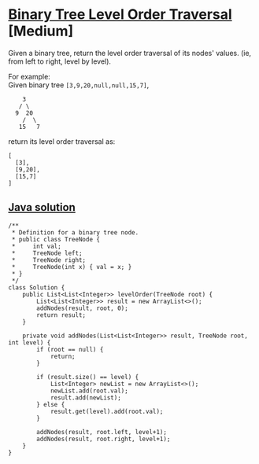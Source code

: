 # [Binary Tree Level Order Traversal](https://leetcode.com/problems/binary-tree-level-order-traversal/description/) [Medium]

Given a binary tree, return the level order traversal of its nodes' values. (ie, from left to right, level by level).

For example:  
Given binary tree `[3,9,20,null,null,15,7]`,
```
    3
   / \
  9  20
    /  \
   15   7
```
return its level order traversal as:
```
[
  [3],
  [9,20],
  [15,7]
]
```

## [Java solution](https://leetcode.com/submissions/detail/143347908/)
```
/**
 * Definition for a binary tree node.
 * public class TreeNode {
 *     int val;
 *     TreeNode left;
 *     TreeNode right;
 *     TreeNode(int x) { val = x; }
 * }
 */
class Solution {
    public List<List<Integer>> levelOrder(TreeNode root) {
        List<List<Integer>> result = new ArrayList<>();
        addNodes(result, root, 0);
        return result;
    }
    
    private void addNodes(List<List<Integer>> result, TreeNode root, int level) {
        if (root == null) {
            return;
        }
        
        if (result.size() == level) {
            List<Integer> newList = new ArrayList<>();
            newList.add(root.val);
            result.add(newList);
        } else {
            result.get(level).add(root.val);
        }
        
        addNodes(result, root.left, level+1);
        addNodes(result, root.right, level+1);
    }
}
```
